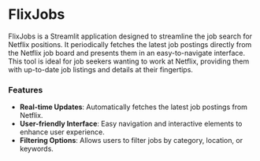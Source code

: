# FlixJobs

FlixJobs is a Streamlit application designed to streamline the job search for Netflix positions. It periodically fetches the latest job postings directly from the Netflix job board and presents them in an easy-to-navigate interface. This tool is ideal for job seekers wanting to work at Netflix, providing them with up-to-date job listings and details at their fingertips.

### Features
- **Real-time Updates**: Automatically fetches the latest job postings from Netflix.
- **User-friendly Interface**: Easy navigation and interactive elements to enhance user experience.
- **Filtering Options**: Allows users to filter jobs by category, location, or keywords.
